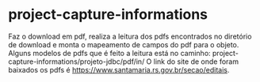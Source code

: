 # project-capture-informations

Faz o download em pdf, realiza a leitura dos pdfs encontrados no diretório de download e monta o mapeamento de campos do pdf para o objeto.
Alguns modelos de pdfs que é feito a leitura está no caminho: project-capture-informations/projeto-jdbc/pdf/in/
O link do site de onde foram baixados os pdfs é https://www.santamaria.rs.gov.br/secao/editais.
